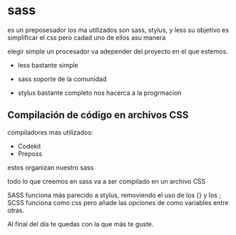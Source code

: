 # sass

es un preposesador los ma utilizados son sass, stylus, y less
su objetivo es simplificar el css pero cadad uno de ellos asu manera

elegir simple un procesador va adepender del proyecto en el que estemos.

* less bastante simple

* sass soporte de la comunidad
* stylus bastante completo nos hacerca a la progrmacion

## Compilación de código en archivos CSS

compiladores mas utilizados:
* Codekit 
* Preposs

estos organizan nuestro sass

todo lo que creemos en sass va a ser compilado en un archivo CSS 

SASS funciona más parecido a stylus, removiendo el uso de los {} y los ;
SCSS funciona como css pero añade las opciones de como variables entre otras.

Al final del día te quedas con la que más te guste.